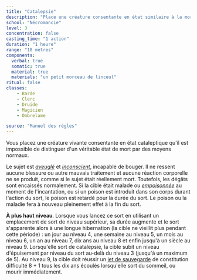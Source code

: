```yaml
---
title: "Catalepsie"
description: "Place une créature consentante en état similaire à la mort."
school: "Nécromancie"
level: 3
concentration: false
casting_time: "1 action"
duration: "1 heure"
range: "18 mètres"
components:
  verbal: true
  somatic: true
  material: true
  materials: "un petit morceau de linceul"
ritual: false
classes:
    - Barde
    - Clerc
    - Druide
    - Magicien
    - Ombrelame

source: "Manuel des règles"
---
```

Vous placez une créature vivante consentante en état cataleptique qu'il est impossible de distinguer d'un véritable état de mort par des moyens normaux.

Le sujet est [_aveuglé_](/gerer-la-sante-du-personnage#aveuglé) et [_inconscient_](/gerer-la-sante-du-personnage#inconscient), incapable de bouger. Il ne ressent aucune blessure ou autre mauvais traitement et aucune réaction corporelle ne se produit, comme si le sujet était réellement mort. Toutefois, les dégâts sont encaissés normalement. Si la cible était malade ou [_empoisonnée_](/gerer-la-sante-du-personnage#empoisonné) au moment de l'incantation, ou si un poison est introduit dans son corps durant l'action du sort, le poison est retardé pour la durée du sort. Le poison ou la maladie fera à nouveau pleinement effet à la fin du sort.

**À plus haut niveau**. Lorsque vous lancez ce sort en utilisant un emplacement de sort de niveau supérieur, sa durée augmente et le sort s'apparente alors à une longue hibernation (la cible ne vieillit plus pendant cette période) : un jour au niveau 4, une semaine au niveau 5, un mois au niveau 6, un an au niveau 7, dix ans au niveau 8 et enfin jusqu'à un siècle au niveau 9. Lorsqu'elle sort de catalepsie, la cible subit un niveau d'épuisement par niveau du sort au-delà du niveau 3 (jusqu'à un maximum de 5). Au niveau 9, la cible doit réussir un [jet de sauvegarde](/utiliser-les-caracteristiques#jets-de-sauvegarde) de constitution difficulté 8 + 1 tous les dix ans écoulés lorsqu'elle sort du sommeil, ou mourir immédiatement.
